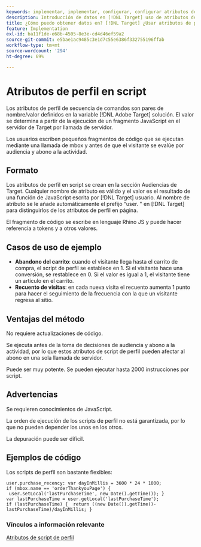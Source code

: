 ```yaml
---
keywords: implementar, implementar, configurar, configurar atributos de perfil de secuencia de comandos
description: Introducción de datos en [!DNL Target] uso de atributos de perfil de secuencia.
title: ¿Cómo puedo obtener datos en? [!DNL Target] ¿Usar atributos de perfil de secuencia?
feature: Implementation
exl-id: ba11f1de-e68b-4505-8e3e-cd4d46ef59a2
source-git-commit: e5bae1ac9485c3e1d7c55e6386f332755196ffab
workflow-type: tm+mt
source-wordcount: '294'
ht-degree: 69%

---
```


# Atributos de perfil en script

Los atributos de perfil de secuencia de comandos son pares de nombre/valor definidos en la variable [!DNL Adobe Target] solución. El valor se determina a partir de la ejecución de un fragmento JavaScript en el servidor de Target por llamada de servidor.

Los usuarios escriben pequeños fragmentos de código que se ejecutan mediante una llamada de mbox y antes de que el visitante se evalúe por audiencia y abono a la actividad.

## Formato

Los atributos de perfil en script se crean en la sección Audiencias de Target. Cualquier nombre de atributo es válido y el valor es el resultado de una función de JavaScript escrita por [!DNL Target] usuario. Al nombre de atributo se le añade automáticamente el prefijo “user. &quot; en [!DNL Target] para distinguirlos de los atributos de perfil en página.

El fragmento de código se escribe en lenguaje Rhino JS y puede hacer referencia a tokens y a otros valores.

## Casos de uso de ejemplo

* **Abandono del carrito**: cuando el visitante llega hasta el carrito de compra, el script de perfil se establece en 1. Si el visitante hace una conversión, se restablece en 0. Si el valor es igual a 1, el visitante tiene un artículo en el carrito.
* **Recuento de visitas**: en cada nueva visita el recuento aumenta 1 punto para hacer el seguimiento de la frecuencia con la que un visitante regresa al sitio.

## Ventajas del método

No requiere actualizaciones de código.

Se ejecuta antes de la toma de decisiones de audiencia y abono a la actividad, por lo que estos atributos de script de perfil pueden afectar al abono en una sola llamada de servidor.

Puede ser muy potente. Se pueden ejecutar hasta 2000 instrucciones por script.

## Advertencias

Se requieren conocimientos de JavaScript.

La orden de ejecución de los scripts de perfil no está garantizada, por lo que no pueden depender los unos en los otros.

La depuración puede ser difícil.

## Ejemplos de código

Los scripts de perfil son bastante flexibles:

```
user.purchase_recency: var dayInMillis = 3600 * 24 * 1000; if (mbox.name == 'orderThankyouPage') {  user.setLocal('lastPurchaseTime', new Date().getTime()); } var lastPurchaseTime = user.getLocal('lastPurchaseTime'); if (lastPurchaseTime) {  return ((new Date()).getTime()-lastPurchaseTime)/dayInMillis; }
```

### Vínculos a información relevante

[Atributos de script de perfil](https://experienceleague.adobe.com/docs/target/using/audiences/visitor-profiles/profile-parameters.html#concept_8C07AEAB0A144FECA8B4FEB091AED4D2)
